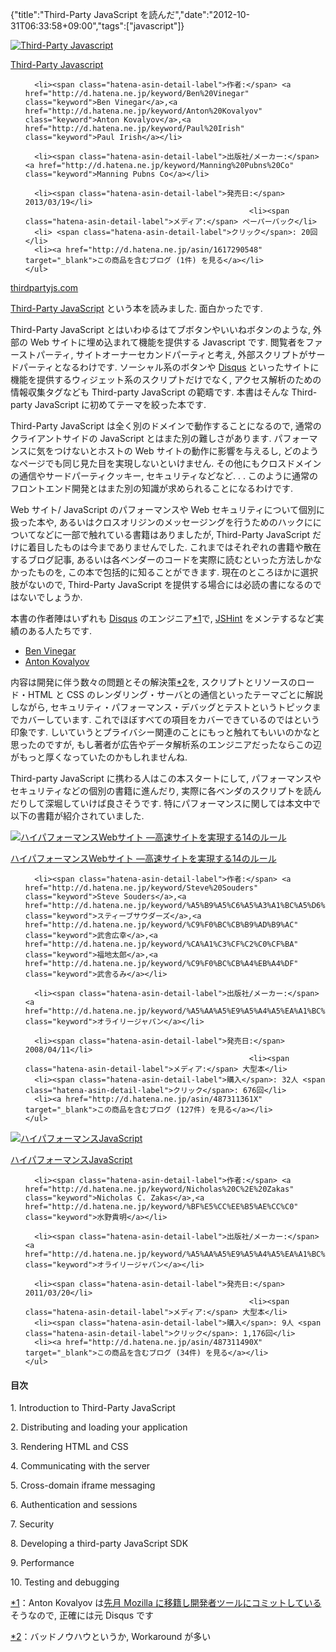 {"title":"Third-Party JavaScript を読んだ","date":"2012-10-31T06:33:58+09:00","tags":["javascript"]}

<!-- DATE: 2012-10-30T21:33:58+00:00 -->
<!-- OLDURL: http://d.hatena.ne.jp/cou929_la/20121030/ -->


<div class="section">
<div class="amazlet-box">
  <a href="http://www.amazon.co.jp/exec/obidos/ASIN/1617290548/pleasesleep-22/ref=nosim/"><img src="https://images-fe.ssl-images-amazon.com/images/I/51tT9E1xhzL._SL160_.jpg" class="hatena-asin-detail-image" alt="Third-Party Javascript" title="Third-Party Javascript"></a>
  <div class="hatena-asin-detail-info">
    <p class="hatena-asin-detail-title"><a href="http://www.amazon.co.jp/exec/obidos/ASIN/1617290548/pleasesleep-22/ref=nosim/">Third-Party Javascript</a></p>
    <ul>
      
      <li><span class="hatena-asin-detail-label">作者:</span> <a href="http://d.hatena.ne.jp/keyword/Ben%20Vinegar" class="keyword">Ben Vinegar</a>,<a href="http://d.hatena.ne.jp/keyword/Anton%20Kovalyov" class="keyword">Anton Kovalyov</a>,<a href="http://d.hatena.ne.jp/keyword/Paul%20Irish" class="keyword">Paul Irish</a></li>
      
      <li><span class="hatena-asin-detail-label">出版社/メーカー:</span> <a href="http://d.hatena.ne.jp/keyword/Manning%20Pubns%20Co" class="keyword">Manning Pubns Co</a></li>
      
      <li><span class="hatena-asin-detail-label">発売日:</span> 2013/03/19</li>
                                                      <li><span class="hatena-asin-detail-label">メディア:</span> ペーパーバック</li>
      <li> <span class="hatena-asin-detail-label">クリック</span>: 20回</li>
      <li><a href="http://d.hatena.ne.jp/asin/1617290548" target="_blank">この商品を含むブログ (1件) を見る</a></li>
    </ul>
  </div>
  <div class="hatena-asin-detail-foot"></div>
</div>

<p><a href="http://thirdpartyjs.com/" target="_blank">thirdpartyjs.com</a></p>
<p><a href="http://thirdpartyjs.com/" target="_blank">Third-Party JavaScript</a> という本を読みました. 面白かったです.</p>
<p>Third-Party JavaScript とはいわゆるはてブボタンやいいねボタンのような, 外部の Web サイトに埋め込まれて機能を提供する Javascript です. 閲覧者をファーストパーティ, サイトオーナーセカンドパーティと考え, 外部スクリプトがサードパーティとなるわけです. ソーシャル系のボタンや <a href="http://disqus.com/" target="_blank">Disqus</a> といったサイトに機能を提供するウィジェット系のスクリプトだけでなく, アクセス解析のための情報収集タグなども Third-party JavaScript の範疇です. 本書はそんな Third-party JavaScript に初めてテーマを絞った本です.</p>
<p>Third-Party JavaScript は全く別のドメインで動作することになるので, 通常のクライアントサイドの JavaScript とはまた別の難しさがあります. パフォーマンスに気をつけないとホストの Web サイトの動作に影響を与えるし, どのようなページでも同じ見た目を実現しないといけません. その他にもクロスドメインの通信やサードパーティクッキー, セキュリティなどなど. . . このように通常のフロントエンド開発とはまた別の知識が求められることになるわけです.</p>
<p>Web サイト/ JavaScript のパフォーマンスや Web セキュリティについて個別に扱った本や, あるいはクロスオリジンのメッセージングを行うためのハックにについてなどに一部で触れている書籍はありましたが, Third-Party JavaScript だけに着目したものは今までありませんでした. これまではそれぞれの書籍や散在するブログ記事, あるいは各ベンダーのコードを実際に読むといった方法しかなかったものを, この本で包括的に知ることができます. 現在のところほかに選択肢がないので, Third-Party JavaScript を提供する場合には必読の書になるのではないでしょうか.</p>			<p>本書の作者陣はいずれも <a href="http://disqus.com/" target="_blank">Disqus</a> のエンジニア<span class="footnote"><a href="/cou929_la/#f1" name="fn1" title="Anton Kovalyov は[http://anton.kovalyov.net/2012/08/22/changes/:title=先月 Mozilla に移籍し開発者ツールにコミットしている]そうなので, 正確には元 Disqus です">*1</a></span>で, <a href="http://www.jshint.com/" target="_blank">JSHint</a> をメンテするなど実績のある人たちです.</p>

<ul>
<li> <a href="http://benv.ca/" target="_blank">Ben Vinegar</a></li>
<li> <a href="http://anton.kovalyov.net/" target="_blank">Anton Kovalyov</a></li>
</ul>			<p>内容は開発に伴う数々の問題とその解決策<span class="footnote"><a href="/cou929_la/#f2" name="fn2" title="バッドノウハウというか,  Workaround が多い">*2</a></span>を, スクリプトとリソースのロード・HTML と CSS のレンダリング・サーバとの通信といったテーマごとに解説しながら, セキュリティ・パフォーマンス・デバッグとテストというトピックまでカバーしています. これでほぼすべての項目をカバーできているのではという印象です. しいていうとプライバシー関連のことにもっと触れてもいいのかなと思ったのですが, もし著者が広告やデータ解析系のエンジニアだったならこの辺がもっと厚くなっていたのかもしれませんね.</p>
<p>Third-party JavaScript に携わる人はこの本スタートにして, パフォーマンスやセキュリティなどの個別の書籍に進んだり, 実際に各ベンダのスクリプトを読んだりして深堀していけば良さそうです. 特にパフォーマンスに関しては本文中で以下の書籍が紹介されていました.</p>
<div class="amazlet-box">
  <a href="http://www.amazon.co.jp/dp/487311361X/?tag=hatena_st1-22&ascsubtag=d-1ar3n"><img src="https://images-fe.ssl-images-amazon.com/images/I/51hIDIWHmYL._SL160_.jpg" class="hatena-asin-detail-image" alt="ハイパフォーマンスWebサイト ―高速サイトを実現する14のルール" title="ハイパフォーマンスWebサイト ―高速サイトを実現する14のルール"></a>
  <div class="hatena-asin-detail-info">
    <p class="hatena-asin-detail-title"><a href="http://www.amazon.co.jp/dp/487311361X/?tag=hatena_st1-22&ascsubtag=d-1ar3n">ハイパフォーマンスWebサイト ―高速サイトを実現する14のルール</a></p>
    <ul>
      
      <li><span class="hatena-asin-detail-label">作者:</span> <a href="http://d.hatena.ne.jp/keyword/Steve%20Souders" class="keyword">Steve Souders</a>,<a href="http://d.hatena.ne.jp/keyword/%A5%B9%A5%C6%A5%A3%A1%BC%A5%D6%A5%B5%A5%A6%A5%C0%A1%BC%A5%BA" class="keyword">スティーブサウダーズ</a>,<a href="http://d.hatena.ne.jp/keyword/%C9%F0%BC%CB%B9%AD%B9%AC" class="keyword">武舎広幸</a>,<a href="http://d.hatena.ne.jp/keyword/%CA%A1%C3%CF%C2%C0%CF%BA" class="keyword">福地太郎</a>,<a href="http://d.hatena.ne.jp/keyword/%C9%F0%BC%CB%A4%EB%A4%DF" class="keyword">武舎るみ</a></li>
      
      <li><span class="hatena-asin-detail-label">出版社/メーカー:</span> <a href="http://d.hatena.ne.jp/keyword/%A5%AA%A5%E9%A5%A4%A5%EA%A1%BC%A5%B8%A5%E3%A5%D1%A5%F3" class="keyword">オライリージャパン</a></li>
      
      <li><span class="hatena-asin-detail-label">発売日:</span> 2008/04/11</li>
                                                      <li><span class="hatena-asin-detail-label">メディア:</span> 大型本</li>
      <li><span class="hatena-asin-detail-label">購入</span>: 32人 <span class="hatena-asin-detail-label">クリック</span>: 676回</li>
      <li><a href="http://d.hatena.ne.jp/asin/487311361X" target="_blank">この商品を含むブログ (127件) を見る</a></li>
    </ul>
  </div>
  <div class="hatena-asin-detail-foot"></div>
</div>

<div class="amazlet-box">
  <a href="http://www.amazon.co.jp/dp/487311490X/?tag=hatena_st1-22&ascsubtag=d-1ar3n"><img src="https://images-fe.ssl-images-amazon.com/images/I/51tXtsUtw0L._SL160_.jpg" class="hatena-asin-detail-image" alt="ハイパフォーマンスJavaScript" title="ハイパフォーマンスJavaScript"></a>
  <div class="hatena-asin-detail-info">
    <p class="hatena-asin-detail-title"><a href="http://www.amazon.co.jp/dp/487311490X/?tag=hatena_st1-22&ascsubtag=d-1ar3n">ハイパフォーマンスJavaScript</a></p>
    <ul>
      
      <li><span class="hatena-asin-detail-label">作者:</span> <a href="http://d.hatena.ne.jp/keyword/Nicholas%20C%2E%20Zakas" class="keyword">Nicholas C. Zakas</a>,<a href="http://d.hatena.ne.jp/keyword/%BF%E5%CC%EE%B5%AE%CC%C0" class="keyword">水野貴明</a></li>
      
      <li><span class="hatena-asin-detail-label">出版社/メーカー:</span> <a href="http://d.hatena.ne.jp/keyword/%A5%AA%A5%E9%A5%A4%A5%EA%A1%BC%A5%B8%A5%E3%A5%D1%A5%F3" class="keyword">オライリージャパン</a></li>
      
      <li><span class="hatena-asin-detail-label">発売日:</span> 2011/03/20</li>
                                                      <li><span class="hatena-asin-detail-label">メディア:</span> 大型本</li>
      <li><span class="hatena-asin-detail-label">購入</span>: 9人 <span class="hatena-asin-detail-label">クリック</span>: 1,176回</li>
      <li><a href="http://d.hatena.ne.jp/asin/487311490X" target="_blank">この商品を含むブログ (34件) を見る</a></li>
    </ul>
  </div>
  <div class="hatena-asin-detail-foot"></div>
</div>

<h4> 目次</h4>
<p>1. Introduction to Third-Party JavaScript</p>
<p>2. Distributing and loading your application</p>
<p>3. Rendering HTML and CSS</p>
<p>4. Communicating with the server</p>
<p>5. Cross-domain iframe messaging</p>
<p>6. Authentication and sessions</p>
<p>7. Security</p>
<p>8. Developing a third-party JavaScript SDK</p>
<p>9. Performance</p>
<p>10. Testing and debugging</p>
</div>
<div class="footnote">
<p class="footnote"><a href="/cou929_la/#fn1" name="f1">*1</a>：Anton Kovalyov は<a href="http://anton.kovalyov.net/2012/08/22/changes/" target="_blank">先月 Mozilla に移籍し開発者ツールにコミットしている</a>そうなので, 正確には元 Disqus です</p>
<p class="footnote"><a href="/cou929_la/#fn2" name="f2">*2</a>：バッドノウハウというか,  Workaround が多い</p>
</div>






